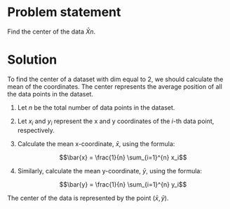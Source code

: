 # Problem statement
Find the center of the data $\bar{X}n$.
# Solution

To find the center of a dataset with dim equal to 2, we should calculate the mean of the coordinates. The center represents the average position of all the data points in the dataset.

1. Let $n$ be the total number of data points in the dataset.
2. Let $x_i$ and $y_i$ represent the x and y coordinates of the $i$-th data point, respectively.
3. Calculate the mean x-coordinate, $\bar{x}$, using the formula:

   $$\bar{x} = \frac{1}{n} \sum_{i=1}^{n} x_i$$

4. Similarly, calculate the mean y-coordinate, $\bar{y}$, using the formula:

   $$\bar{y} = \frac{1}{n} \sum_{i=1}^{n} y_i$$

The center of the data is represented by the point $(\bar{x}, \bar{y})$.
